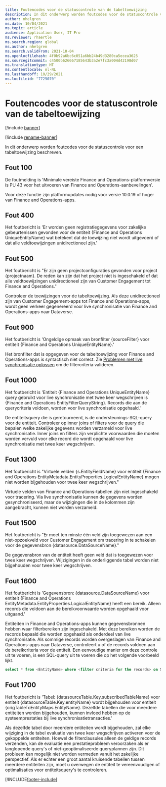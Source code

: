 ```yaml
---
title: Foutencodes voor de statuscontrole van de tabeltoewijzing
description: In dit onderwerp worden foutcodes voor de statuscontrole voor een tabeltoewijzing beschreven.
author: nhelgren
ms.date: 10/04/2021
ms.topic: article
audience: Application User, IT Pro
ms.reviewer: rhaertle
ms.search.region: global
ms.author: nhelgren
ms.search.validFrom: 2021-10-04
ms.openlocfilehash: 4f0b92a6bc6c051a6bb24b49d3280ca5ecea3625
ms.sourcegitcommit: c4500b626667185643b3a2e7fc3a004d42198d07
ms.translationtype: HT
ms.contentlocale: nl-NL
ms.lasthandoff: 10/29/2021
ms.locfileid: "7725070"
---
```

# <a name="errors-codes-for-the-table-map-health-check"></a>Foutencodes voor de statuscontrole van de tabeltoewijzing

[!include [banner](../../includes/banner.md)]

[!include [rename-banner](~/includes/cc-data-platform-banner.md)]

In dit onderwerp worden foutcodes voor de statuscontrole voor een tabeltoewijzing beschreven.

## <a name="error-100"></a>Fout 100

De foutmelding is 'Minimale vereiste Finance and Operations-platformversie is PU 43 voor het uitvoeren van Finance and Operations-aanbevelingen'.

Voor deze functie zijn platformupdates nodig voor versie 10.0.19 of hoger van Finance and Operations-apps.

## <a name="error-400"></a>Fout 400

Het foutbericht is 'Er worden geen registratiegegevens voor zakelijke gebeurtenissen gevonden voor de entiteit \{Finance and Operations UniqueEntityName\} wat betekent dat de toewijzing niet wordt uitgevoerd of dat alle veldtoewijzingen unidirectioneel zijn.'

## <a name="error-500"></a>Fout 500

Het foutbericht is "Er zijn geen projectconfiguraties gevonden voor project \{projectnaam\}. De reden kan zijn dat het project niet is ingeschakeld of dat alle veldtoewijzingen unidirectioneel zijn van Customer Engagement tot Finance and Operations."

Controleer de toewijzingen voor de tabeltoewijzing. Als deze unidirectioneel zijn van Customer Engagement-apps tot Finance and Operations-apps, wordt geen verkeer gegenereerd voor live synchronisatie van Finance and Operations-apps naar Dataverse.

## <a name="error-900"></a>Fout 900

Het foutbericht is 'Ongeldige opmaak van bronfilter \{sourceFilter\} voor entiteit \{Finance and Operations UniqueEntityName\}.'

Het bronfilter dat is opgegeven voor de tabeltoewijzing voor Finance and Operations-apps is syntactisch niet correct. Zie [Problemen met live synchronisatie oplossen](dual-write-troubleshooting-live-sync.md#live-synchronization-issues-that-are-caused-by-incorrect-query-filter-syntax-on-the-dual-write-maps) om de filtercriteria valideren.

## <a name="error-1000"></a>Fout 1000

Het foutbericht is 'Entiteit \{Finance and Operations UniqueEntityName\} query gebruikt voor live synchronisatie met twee keer wegschrijven is \{Finance and Operations EntityFilterQueryString\}. Records die aan de querycriteria voldoen, worden voor live synchronisatie opgehaald.'

De entiteitsquery die is geretourneerd, is de ondersteunings-SQL-query voor de entiteit. Controleer op inner joins of filters voor de query die bepalen welke zakelijke gegevens worden verzameld voor live synchronisatie. Inner joins en filters zijn verplichte voorwaarden die moeten worden vervuld voor elke record die wordt opgehaald voor live synchronisatie met twee keer wegschrijven.

## <a name="error-1300"></a>Fout 1300

Het foutbericht is "Virtuele velden \{s.EntityFieldName\} voor entiteit \{Finance and Operations EntityMetadata.EntityProperties.LogicalEntityName\} mogen niet worden bijgehouden voor twee keer wegschrijven."

Virtuele velden van Finance and Operations-tabellen zijn niet ingeschakeld voor tracering. Via live synchronisatie kunnen de gegevens worden gesynchroniseerd, maar de wijzigingen die in de kolommen zijn aangebracht, kunnen niet worden verzameld.

## <a name="error-1500"></a>Fout 1500

Het foutbericht is "Er moet ten minste één veld zijn toegewezen aan een niet-opzoekveld voor Customer Engagement om tracering in te schakelen voor de gegevensbron \{datasource.DataSourceName\}."

De gegevensbron van de entiteit heeft geen veld dat is toegewezen voor twee keer wegschrijven. Wijzigingen in de onderliggende tabel worden niet bijgehouden voor twee keer wegschrijven.

## <a name="error-1600"></a>Fout 1600

Het foutbericht is 'Gegevensbron: \{datasource.DataSourceName\} voor entiteit \{Finance and Operations EntityMetadata.EntityProperties.LogicalEntityName\} heeft een bereik. Alleen records die voldoen aan de bereikvoorwaarde worden opgehaald voor uitgaand.'

Entiteiten in Finance and Operations-apps kunnen gegevensbronnen hebben waar filterbereiken zijn ingeschakeld. Met deze bereiken worden de records bepaald die worden opgehaald als onderdeel van live synchronisatie. Als sommige records worden overgeslagen van Finance and Operations-apps naar Dataverse, controleert u of de records voldoen aan de bereikcriteria voor de entiteit. Een eenvoudige manier om deze controle uit te voeren, is een SQL-query uit te voeren die op het volgende voorbeeld lijkt.

```sql
select * from <EntityName> where <filter criteria for the records> on SQL.
```

## <a name="error-1700"></a>Fout 1700

Het foutbericht is 'Tabel: \{datasourceTable.Key.subscribedTableName\} voor entiteit \{datasourceTable.Key.entityName\} wordt bijgehouden voor entiteit \{origTableToEntityMaps.EntityName\}. Dezelfde tabellen die voor meerdere entiteiten worden bijgehouden, kunnen invloed hebben op de systeemprestaties bij live synchronisatietransacties.'

Als dezelfde tabel door meerdere entiteiten wordt bijgehouden, zal elke wijziging in de tabel evaluatie van twee keer wegschrijven activeren voor de gekoppelde entiteiten. Hoewel de filterclausules alleen de geldige records verzenden, kan de evaluatie een prestatieprobleem veroorzaken als er langlopende query's of niet-geoptimaliseerde queryplannen zijn. Dit probleem kan mogelijk niet worden vermeden vanuit het zakelijke perspectief. Als er echter een groot aantal kruisende tabellen tussen meerdere entiteiten zijn, moet u overwegen de entiteit te vereenvoudigen of optimalisaties voor entiteitsquery's te controleren.

[!INCLUDE[footer-include](../../../../includes/footer-banner.md)]
